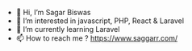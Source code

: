 - 👋 Hi, I’m Sagar Biswas
- 👀 I’m interested in javascript, PHP, React & Laravel
- 🌱 I’m currently learning Laravel
- 📫 How to reach me ? https://www.saggarr.com/

<!---
saggarr-work/saggarr-work is a ✨ special ✨ repository because its `README.md` (this file) appears on your GitHub profile.
You can click the Preview link to take a look at your changes.
--->
